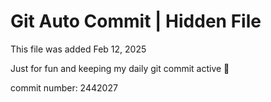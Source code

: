 # Git Auto Commit | Hidden File

This file was added Feb 12, 2025

Just for fun and keeping my daily git commit active 🤪

commit number: 2442027
